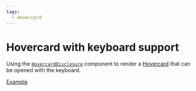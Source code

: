 ```yaml
---
tags:
  - Hovercard
---
```


# Hovercard with keyboard support

<div data-description>

Using the <a href="/reference/hovercard-disclosure"><code>HovercardDisclosure</code></a> component to render a <a href="/components/hovercard">Hovercard</a> that can be opened with the keyboard.

</div>

<div data-tags></div>

<a href="./index.tsx" data-playground>Example</a>
